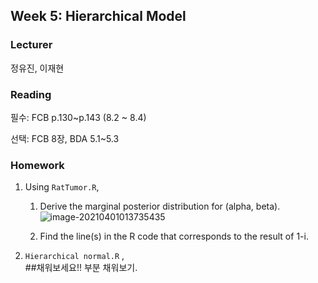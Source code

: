 ## Week 5: Hierarchical Model

### Lecturer

정유진, 이재현



### Reading 

필수: FCB p.130~p.143 (8.2 ~ 8.4)

선택: FCB 8장, BDA 5.1~5.3



### Homework

1. Using `RatTumor.R`,

   1. Derive the marginal posterior distribution for (alpha, beta).  
![image-20210401013735435](https://raw.githubusercontent.com/YonseiESC/ESC-21SPRING/main/Week1/HW/5%EC%A1%B0/img/equationhints.png)

   2. Find the line(s) in the R code that corresponds to the result of 1-i.

2. `Hierarchical normal.R` ,  
  ##채워보세요!! 부분 채워보기. 



